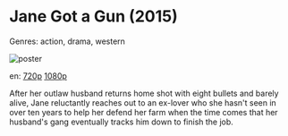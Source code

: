 # Jane Got a Gun (2015)

Genres: action, drama, western

![poster](http://image.tmdb.org/t/p/w500/nkIy7P21LL6kWgBI4YfGrHAkans.jpg)

en:
  [720p](magnet:?xt=urn:btih:D4E9F15ECEB98992C6A4E50E3EDBA09A77C9B583&tr=udp://glotorrents.pw:6969/announce&tr=udp://tracker.opentrackr.org:1337/announce&tr=udp://torrent.gresille.org:80/announce&tr=udp://tracker.openbittorrent.com:80&tr=udp://tracker.coppersurfer.tk:6969&tr=udp://tracker.leechers-paradise.org:6969&tr=udp://p4p.arenabg.ch:1337&tr=udp://tracker.internetwarriors.net:1337)
  [1080p](magnet:?xt=urn:btih:FB694D472A79107D93A442E509D5E4111CF52CED&tr=udp://glotorrents.pw:6969/announce&tr=udp://tracker.opentrackr.org:1337/announce&tr=udp://torrent.gresille.org:80/announce&tr=udp://tracker.openbittorrent.com:80&tr=udp://tracker.coppersurfer.tk:6969&tr=udp://tracker.leechers-paradise.org:6969&tr=udp://p4p.arenabg.ch:1337&tr=udp://tracker.internetwarriors.net:1337)
  


After her outlaw husband returns home shot with eight bullets and barely alive, Jane reluctantly reaches out to an ex-lover who she hasn't seen in over ten years to help her defend her farm when the time comes that her husband's gang eventually tracks him down to finish the job.
